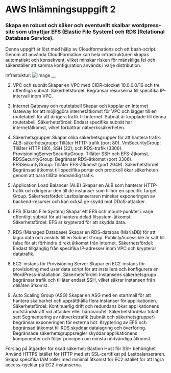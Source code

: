 # AWS Inlämningsuppgift 2
### Skapa en robust och säker och eventuellt skalbar wordpress-site som utnyttjar EFS (Elastic File System) och RDS (Relational Database Service).

Denna uppgift är löst med hjälp av Cloudformations och ett bash-script. Genom att använda CloudFormation kan hela infrastrukturen skapas automatiskt och konsekvent, vilket minskar risken för mänskliga fel och säkerställer att samma konfiguration används i varje distribution.

Infrastuktur:
![image](https://github.com/user-attachments/assets/053cbb37-bda8-412a-bc4b-eb4d7c242bb6)
__

2. VPC och subnät
Skapar en VPC med CIDR-blocket 10.0.0.0/16 och tre offentliga subnät.
Säkerhetsfördel: Begränsar resurserna till specifika IP-intervall inom VPC.

4. Internet Gateway och routetabell
Skapar och kopplar en Internet Gateway för att möjliggöra internetåtkomst för VPC
och lägger till en routetabell för att dirigera trafik till internet. Subnät är kopplade till denna routetabell.
Säkerhetsfördel: Endast specifika subnät har internetåtkomst, vilket förbättrar nätverkssäkerheten.

5. Säkerhetsgrupper
Skapar olika säkerhetsgrupper för att hantera trafik:
ALB-säkerhetsgrupp: Tillåter HTTP-trafik (port 80).
VmSecurityGroup: Tillåter HTTP (80), SSH (22), och RDS-trafik (3306).
ProvisioningServerSecurityGroup: Tillåter SSH och EFS-åtkomst.
RDSSecurityGroup: Begränsar RDS-åtkomst (port 3306).
EFSSecurityGroup: Tillåter EFS-åtkomst (port 2049).
Säkerhetsfördel: Begränsad åtkomst till specifika portar och protokoll ökar säkerheten genom att bara tillåta nödvändig trafik.

6. Application Load Balancer (ALB)
Skapar en ALB som hanterar HTTP-trafik och dirigerar den till de instanser som tillhör en specifik Target Group.
Säkerhetsfördel: Lastbalanseraren minskar exponeringen av backend-resurser och kan också ge skydd mot DDoS-attacker.

7. EFS (Elastic File System)
Skapar ett EFS och mount-punkter i varje offentligt subnät för att hantera delad filsystem-åtkomst.
Säkerhetsfördel: EFS är krypterad för att skydda data.

8. RDS (Managed Database)
Skapar en RDS-databas (MariaDB) för att lagra data och ansluts till en Subnet Group. PubliclyAccessible är satt till false för att förhindra direkt åtkomst från internet.
Säkerhetsfördel: Endast tillgänglig från specifika IP-adresser inom VPC
och krypterar datatrafik.

9. EC2-instans för Provisioning Server
Skapar en EC2-instans för provisioning med user data script för att installera och konfigurera en WordPress-installation.
Säkerhetsfördel: Instansens säkerhetsgrupp begränsar trafik och tillåter endast SSH, vilket säkrar instansen från otillåten åtkomst.

10. Auto Scaling Group (ASG)
Skapar en ASG med en startmall för att hantera skalbarhet och upprätthålla flera instanser för applikationen.
Säkerhetsfördel: Kontinuerlig drift och redundans ökar applikationens motståndskraft vid attacker eller hårdvarufel.
Säkerhetsfördelar totalt sett
Segmentering av nätverkstrafik (subnät och säkerhetsgrupper) begränsar exponeringen för externa hot.
Kryptering av EFS och begränsad åtkomst till RDS skyddar datalagring och överföring.
Begränsade säkerhetsgruppsregler skyddar applikationens komponenter och följer principen om minsta nödvändiga åtkomst.

Förslag på åtgärder för ökad säkerhet:
Bastion Host för SSH behörighet
Använd HTTPS istället för HTTP med ett SSL-certifikat på Lastbalanseraren.
Skapa specifika IAM roller med minimal åtkomst för EC2 istället för att lagra access-nycklar på EC2-instanserna.
